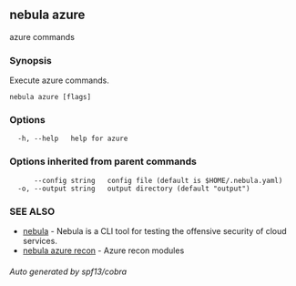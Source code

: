 ## nebula azure

azure commands

### Synopsis

Execute azure commands.

```
nebula azure [flags]
```

### Options

```
  -h, --help   help for azure
```

### Options inherited from parent commands

```
      --config string   config file (default is $HOME/.nebula.yaml)
  -o, --output string   output directory (default "output")
```

### SEE ALSO

* [nebula](nebula.md)	 - Nebula is a CLI tool for testing the offensive security of cloud services.
* [nebula azure recon](nebula_azure_recon.md)	 - Azure recon modules

###### Auto generated by spf13/cobra
